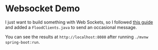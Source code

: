 # Websocket Demo

I just want to build something with Web Sockets, so I followed [this guide](https://spring.io/guides/gs/messaging-stomp-websocket/)
and added a `FloodClients.java` to send an occasional message.

You can see the results at `http://localhost:8080` after running `./mvnw spring-boot:run`.
